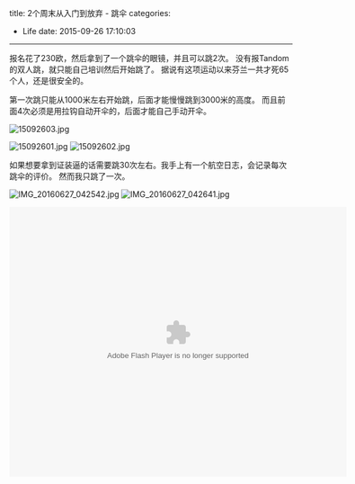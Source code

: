 title: 2个周末从入门到放弃 - 跳伞
categories:
  - Life
date: 2015-09-26 17:10:03
---

报名花了230欧，然后拿到了一个跳伞的眼镜，并且可以跳2次。
没有报Tandom的双人跳，就只能自己培训然后开始跳了。
据说有这项运动以来芬兰一共才死65个人，还是很安全的。

第一次跳只能从1000米左右开始跳，后面才能慢慢跳到3000米的高度。
而且前面4次必须是用拉钩自动开伞的，后面才能自己手动开伞。


![15092603.jpg](http://7xnueu.com1.z0.glb.clouddn.com/2015/09/15092603.jpg)

<!--more-->

![15092601.jpg](http://7xnueu.com1.z0.glb.clouddn.com/2015/09/15092601.jpg)
![15092602.jpg](http://7xnueu.com1.z0.glb.clouddn.com/2015/09/15092602.jpg)

如果想要拿到证装逼的话需要跳30次左右。我手上有一个航空日志，会记录每次跳伞的评价。
然而我只跳了一次。

![IMG_20160627_042542.jpg](http://7xnueu.com1.z0.glb.clouddn.com/2015/09/IMG_20160627_042542.jpg)
![IMG_20160627_042641.jpg](http://7xnueu.com1.z0.glb.clouddn.com/2015/09/IMG_20160627_042641.jpg)

<embed src="http://player.youku.com/player.php/sid/XMTYyMTIwNjcxMg==/v.swf" allowFullScreen="true" quality="high" width="600" height="480" align="middle" allowScriptAccess="always" type="application/x-shockwave-flash"></embed>